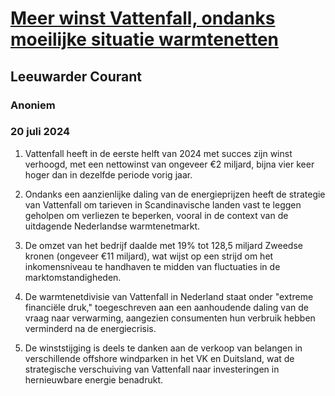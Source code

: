 # [Meer winst Vattenfall, ondanks moeilijke situatie warmtenetten](https://advance.lexis.com/api/document?collection=news&id=urn:contentItem:6CHN-1RM1-JC6P-V16W-00000-00&context=1519360)
## Leeuwarder Courant
### Anoniem
### 20 juli 2024

1. Vattenfall heeft in de eerste helft van 2024 met succes zijn winst verhoogd, met een nettowinst van ongeveer €2 miljard, bijna vier keer hoger dan in dezelfde periode vorig jaar.

2. Ondanks een aanzienlijke daling van de energieprijzen heeft de strategie van Vattenfall om tarieven in Scandinavische landen vast te leggen geholpen om verliezen te beperken, vooral in de context van de uitdagende Nederlandse warmtenetmarkt.

3. De omzet van het bedrijf daalde met 19% tot 128,5 miljard Zweedse kronen (ongeveer €11 miljard), wat wijst op een strijd om het inkomensniveau te handhaven te midden van fluctuaties in de marktomstandigheden.

4. De warmtenetdivisie van Vattenfall in Nederland staat onder "extreme financiële druk," toegeschreven aan een aanhoudende daling van de vraag naar verwarming, aangezien consumenten hun verbruik hebben verminderd na de energiecrisis.

5. De winststijging is deels te danken aan de verkoop van belangen in verschillende offshore windparken in het VK en Duitsland, wat de strategische verschuiving van Vattenfall naar investeringen in hernieuwbare energie benadrukt.